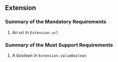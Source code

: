 ## Extension

### Summary of the Mandatory Requirements
1.  An  uri  in `Extension.url`

### Summary of the Must Support Requirements
1.  A  boolean  in `Extension.valueBoolean`